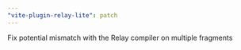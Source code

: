 ```yaml
---
"vite-plugin-relay-lite": patch
---
```


Fix potential mismatch with the Relay compiler on multiple fragments
